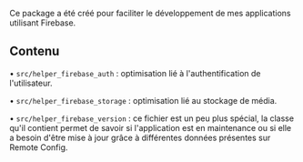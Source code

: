 <!--
This README describes the package. If you publish this package to pub.dev,
this README's contents appear on the landing page for your package.

For information about how to write a good package README, see the guide for
[writing package pages](https://dart.dev/guides/libraries/writing-package-pages).

For general information about developing packages, see the Dart guide for
[creating packages](https://dart.dev/guides/libraries/create-library-packages)
and the Flutter guide for
[developing packages and plugins](https://flutter.dev/developing-packages).
-->

Ce package a été créé pour faciliter le développement de mes applications
utilisant Firebase.

## Contenu

• `src/helper_firebase_auth` : optimisation lié à l'authentification de l'utilisateur.

• `src/helper_firebase_storage` : optimisation lié au stockage de média.

• `src/helper_firebase_version` : ce fichier est un peu plus spécial, la classe qu'il contient
permet de savoir si l'application est en maintenance ou si elle a besoin d'être mise à jour
grâce à différentes données présentes sur Remote Config.

